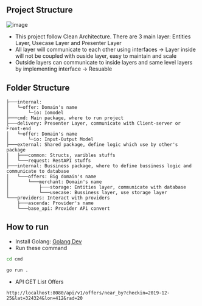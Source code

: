 ## Project Structure
![image](https://user-images.githubusercontent.com/73453940/213455823-82ee07b9-516f-49bd-ae66-92ee65bd3e1a.png)
- This project follow Clean Architecture. There are 3 main layer: Entities Layer, Usecase Layer and Presenter Layer
- All layer will communicate to each other using interfaces -> Layer inside will not be coupled with ouside layer, easy to maintain and scale
- Outside layers can communicate to inside layers and same level layers by implementing interface -> Resuable
## Folder Structure
```
├───internal:
│   └─offer: Domain's name
│       └─io: Iomodel
├───cmd: Main package, where to run project
├───delivery: Presenter Layer, communicate with Client-server or Front-end
│   └─offer: Domain's name
│       └─io: Input-Output Model
├───external: Shared package, define logic which use by other's package
│   ├───common: Structs, varibles stuffs
│   └───request: RestAPI stuffs
├───internal: Bussiness package, where to define bussiness logic and communicate to database
│   └───offers: Big domain's name
│       └───merchant: Domain's name
│           ├───storage: Entities layer, communicate with database
│           └───usecase: Bussiness layer, use storage layer
└───providers: Interact with providers
    ├───ascenda: Provider's name
    └───base_api: Provider APi convert
 ```
## How to run
- Install Golang: [Golang Dev](https://go.dev/doc/install)
- Run these command
```bash
cd cmd
```

```bash
go run .
```

- API GET List Offers
```
http://localhost:8080/api/v1/offers/near_by?checkin=2019-12-25&lat=324324&lon=412&rad=20
```


  
